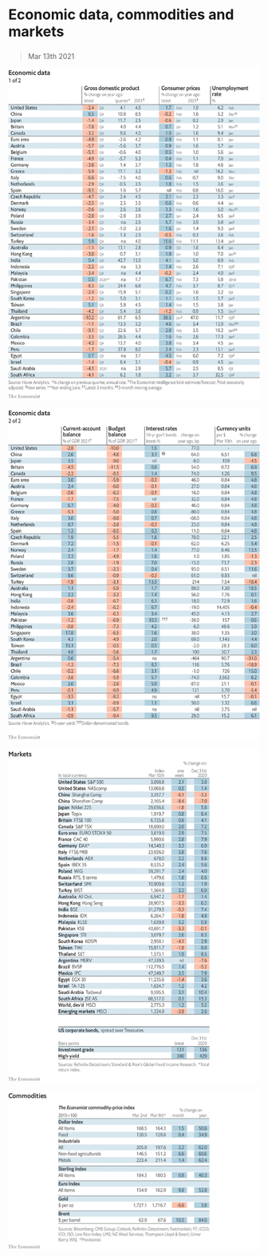 ###### 

# Economic data, commodities and markets 

#####  

> Mar 13th 2021 

![image](images/20210313_int101.png) 


![image](images/20210313_int102.png) 


![image](images/20210313_int201.png) 


![image](images/20210313_int401.png) 


